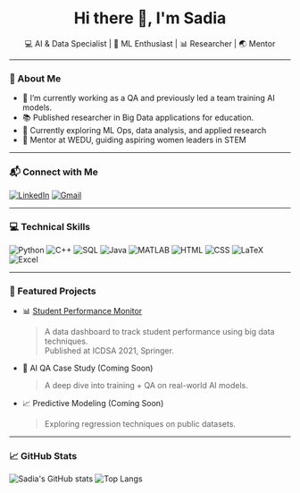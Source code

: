 <h1 align="center">Hi there 👋, I'm Sadia</h1>

<p align="center">
💻 AI & Data Specialist | 🤖 ML Enthusiast | 📊 Researcher | 🌏 Mentor  
</p>

---

### 🌟 About Me

- 🔭 I’m currently working as a QA and previously led a team training AI models.
- 📚 Published researcher in Big Data applications for education.
- 🌱 Currently exploring ML Ops, data analysis, and applied research
- 🤝 Mentor at WEDU, guiding aspiring women leaders in STEM
  
---

### 📬 Connect with Me

[![LinkedIn](https://img.shields.io/badge/LinkedIn-blue?style=flat&logo=linkedin)]([https://www.linkedin.com/in/your-link](https://www.linkedin.com/in/sadia-khan90/)) 
[![Gmail](https://img.shields.io/badge/Gmail-red?style=flat&logo=gmail&logoColor=white)](mailto:sdkhn8272@gmail.com)

---

### 💻 Technical Skills

![Python](https://img.shields.io/badge/-Python-black?style=flat&logo=Python)
![C++](https://img.shields.io/badge/-C++-00599C?style=flat&logo=c%2B%2B)
![SQL](https://img.shields.io/badge/-SQL-4479A1?style=flat&logo=MySQL)
![Java](https://img.shields.io/badge/-Java-007396?style=flat&logo=java)
![MATLAB](https://img.shields.io/badge/-MATLAB-orange?style=flat)
![HTML](https://img.shields.io/badge/-HTML5-E34F26?style=flat&logo=html5)
![CSS](https://img.shields.io/badge/-CSS3-1572B6?style=flat&logo=css3)
![LaTeX](https://img.shields.io/badge/-LaTeX-008080?style=flat)
![Excel](https://img.shields.io/badge/-Excel-217346?style=flat&logo=microsoft-excel)

---

### 📂 Featured Projects

- 📊 [Student Performance Monitor](https://link.springer.com/chapter/10.1007/978-981-16-5348-3_60)  
  > A data dashboard to track student performance using big data techniques.  
  > Published at ICDSA 2021, Springer.

- 🧪 AI QA Case Study (Coming Soon)  
  > A deep dive into training + QA on real-world AI models.

- 📈 Predictive Modeling (Coming Soon)  
  > Exploring regression techniques on public datasets.

---

### 📈 GitHub Stats

![Sadia's GitHub stats](https://github-readme-stats.vercel.app/api?username=sadiakhan&show_icons=true&theme=radical)
![Top Langs](https://github-readme-stats.vercel.app/api/top-langs/?username=sadiakhan&layout=compact&theme=radical)
